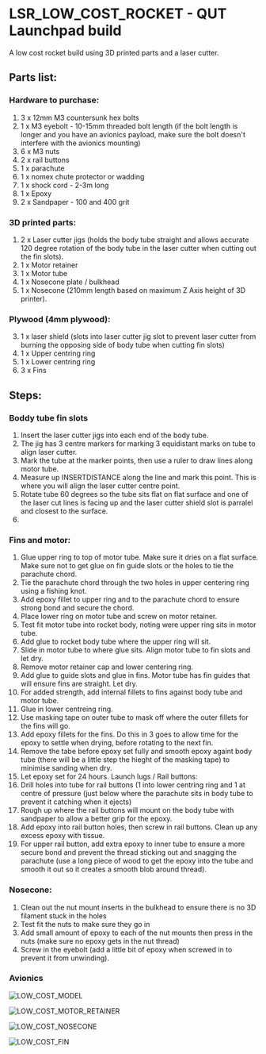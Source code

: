 # LSR_LOW_COST_ROCKET - QUT Launchpad build

A low cost rocket build using 3D printed parts and a laser cutter. 

## Parts list:
### Hardware to purchase:
1. 3 x 12mm M3 countersunk hex bolts
2. 1 x M3 eyebolt - 10-15mm threaded bolt length (if the bolt length is longer and you have an avionics payload, make sure the bolt doesn't interfere with the avionics mounting)
3. 6 x M3 nuts
4. 2 x rail buttons
5. 1 x parachute
6. 1 x nomex chute protector or wadding
7. 1 x shock cord - 2-3m long
8. 1 x Epoxy
9. 2 x Sandpaper - 100 and 400 grit

### 3D printed parts:
1. 2 x Laser cutter jigs (holds the body tube straight and allows accurate 120 degree rotation of the body tube in the laser cutter when cutting out the fin slots).
2. 1 x Motor retainer
3. 1 x Motor tube
4. 1 x Nosecone plate / bulkhead
5. 1 x Nosecone (210mm length based on maximum Z Axis height of 3D printer).

### Plywood (4mm plywood):
3. 1 x laser shield (slots into laser cutter jig slot to prevent laser cutter from burning the opposing side of body tube when cutting fin slots)
4. 1 x Upper centring ring
5. 1 x Lower centring ring
6. 3 x Fins

## Steps:
### Boddy tube fin slots
1. Insert the laser cutter jigs into each end of the body tube. 
2. The jig has 3 centre markers for marking 3 equidistant marks on tube to align laser cutter. 
3. Mark the tube at the marker points, then use a ruler to draw lines along motor tube.
4. Measure up INSERTDISTANCE along the line and mark this point. This is where you will align the laser cutter centre point.
5. Rotate tube 60 degrees so the tube sits flat on flat surface and one of the laser cut lines is facing up and the laser cutter shield slot is parralel and closest to the surface.
6.  

### Fins and motor:
1. Glue upper ring to top of motor tube. Make sure it dries on a flat surface. Make sure not to get glue on fin guide slots or the holes to tie the parachute chord. 
2. Tie the parachute chord through the two holes in upper centering ring using a fishing knot.
3. Add epoxy fillet to upper ring and to the parachute chord to ensure strong bond and secure the chord.
4. Place lower ring on motor tube and screw on motor retainer.
5. Test fit motor tube into rocket body, noting were upper ring sits in motor tube.
6. Add glue to rocket body tube where the upper ring will sit.
7. Slide in motor tube to where glue sits. Align motor tube to fin slots and let dry.
8. Remove motor retainer cap and lower centering ring.
9. Add glue to guide slots and glue in fins. Motor tube has fin guides that will ensure fins are straight. Let dry.
10. For added strength, add internal fillets to fins against body tube and motor tube.
11. Glue in lower centreing ring.
12. Use masking tape on outer tube to mask off where the outer fillets for the fins will go.
13. Add epoxy fillets for the fins.  Do this in 3 goes to allow time for the epoxy to settle when drying, before rotating to the next fin.
14. Remove the tabe before epoxy set fully and smooth epoxy againt body tube (there will be a little step the hieght of the masking tape) to minimise sanding when dry.
15. Let epoxy set for 24 hours.
Launch lugs / Rail buttons:
1. Drill holes into tube for rail buttons (1 into lower centring ring and 1 at centre of pressure (just below where the parachute sits in body tube to prevent it catching when it ejects)
2. Rough up where the rail buttons will mount on the body tube with sandpaper to allow a better grip for the epoxy.
3. Add epoxy into rail button holes, then screw in rail buttons. Clean up any excess epoxy with tissue.
4. For upper rail button, add extra epoxy to inner tube to ensure a more secure bond and prevent the thread sticking out and snagging the parachute (use a long piece of wood to get the epoxy into the tube and smooth it out so it creates a smooth blob around thread).

### Nosecone:
1. Clean out the nut mount inserts in the bulkhead to ensure there is no 3D filament stuck in the holes
2. Test fit the nuts to make sure they go in
3. Add small amount of epoxy to each of the nut mounts then press in the nuts (make sure no epoxy gets in the nut thread)
4. Screw in the eyebolt (add a little bit of epoxy when screwed in to prevent it from unwinding).

### Avionics

![LOW_COST_MODEL](https://user-images.githubusercontent.com/70121687/190314069-452ae407-8c72-438f-835f-0f242d0d807a.png)

![LOW_COST_MOTOR_RETAINER](https://user-images.githubusercontent.com/70121687/190314101-d693601a-ee74-4b29-bc7a-e8bfa1cd6fc8.png)

![LOW_COST_NOSECONE](https://user-images.githubusercontent.com/70121687/190314117-f005e891-da86-481f-bea4-d04ff461b8e0.png)

![LOW_COST_FIN](https://user-images.githubusercontent.com/70121687/190314135-58270d0b-e3c8-4edd-ae35-f468cc9da939.png)

